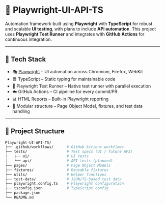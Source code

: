 # 🚀 Playwright-UI-API-TS

Automation framework built using **Playwright** with **TypeScript** for robust and scalable **UI testing**, with plans to include **API automation**. This project uses **Playwright Test Runner** and integrates with **GitHub Actions** for continuous integration.

---

## 🧰 Tech Stack

- 🎭 [Playwright](https://playwright.dev) – UI automation across Chromium, Firefox, WebKit
- 🟦 TypeScript – Static typing for maintainable code
- 🧪 Playwright Test Runner – Native test runner with parallel execution
- ☁️ GitHub Actions – CI pipeline for every commit/PR
- 📊 HTML Reports – Built-in Playwright reporting
- 📁 Modular structure – Page Object Model, fixtures, and test data handling

---

## 📁 Project Structure

```bash
Playwright-UI-API-TS/
├── .github/workflows/      # GitHub Actions workflows
├── tests/                  # Test specs (UI / future API)
│   ├── ui/                 # UI tests
│   └── api/                # API tests (planned)
├── pages/                  # Page Object Models
├── fixtures/               # Reusable fixtures
├── utils/                  # Helper functions
├── test-data/              # JSON/TS-based test data
├── playwright.config.ts    # Playwright configuration
├── tsconfig.json           # TypeScript config
├── package.json
└── README.md
```
